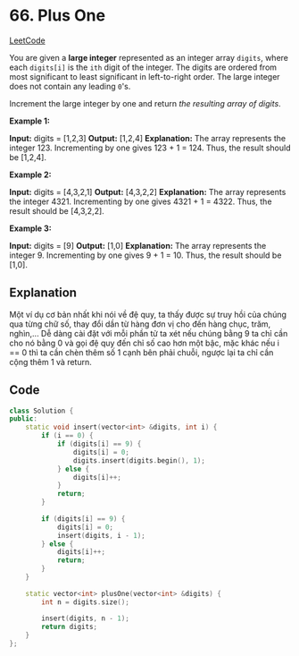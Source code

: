 # **66. Plus One**  
[LeetCode](https://leetcode.com/problems/plus-one)

You are given a  **large integer**  represented as an integer array  `digits`, where each  `digits[i]`  is the  `ith`  digit of the integer. The digits are ordered from most significant to least significant in left-to-right order. The large integer does not contain any leading  `0`'s.

Increment the large integer by one and return  _the resulting array of digits_.

**Example 1:**

**Input:** digits = [1,2,3]
**Output:** [1,2,4]
**Explanation:** The array represents the integer 123.
Incrementing by one gives 123 + 1 = 124.
Thus, the result should be [1,2,4].

**Example 2:**

**Input:** digits = [4,3,2,1]
**Output:** [4,3,2,2]
**Explanation:** The array represents the integer 4321.
Incrementing by one gives 4321 + 1 = 4322.
Thus, the result should be [4,3,2,2].

**Example 3:**

**Input:** digits = [9]
**Output:** [1,0]
**Explanation:** The array represents the integer 9.
Incrementing by one gives 9 + 1 = 10.
Thus, the result should be [1,0].

## Explanation
Một ví dụ cơ bản nhất khi nói về đệ quy, ta thấy được sự truy hồi của chúng qua từng chữ số, thay đổi dần từ hàng đơn vị cho đến hàng chục, trăm, nghìn,... Dễ dàng cài đặt với mỗi phần tử ta xét nếu chúng bằng 9 ta chỉ cần cho nó bằng 0 và gọi đệ quy đến chỉ số cao hơn một bậc, mặc khác nếu i == 0 thì ta cần chèn thêm số 1 cạnh bên phải chuỗi, ngược lại ta chỉ cần cộng thêm 1 và return.
## Code
```c++  
class Solution {  
public:  
    static void insert(vector<int> &digits, int i) {  
        if (i == 0) {  
            if (digits[i] == 9) {  
                digits[i] = 0;  
                digits.insert(digits.begin(), 1);  
            } else {  
                digits[i]++;  
            }  
            return;  
        }  
  
        if (digits[i] == 9) {  
            digits[i] = 0;  
            insert(digits, i - 1);  
        } else {  
            digits[i]++;  
            return;  
        }  
    }  
  
    static vector<int> plusOne(vector<int> &digits) {  
        int n = digits.size();  
  
        insert(digits, n - 1);  
        return digits;  
    }  
};
```